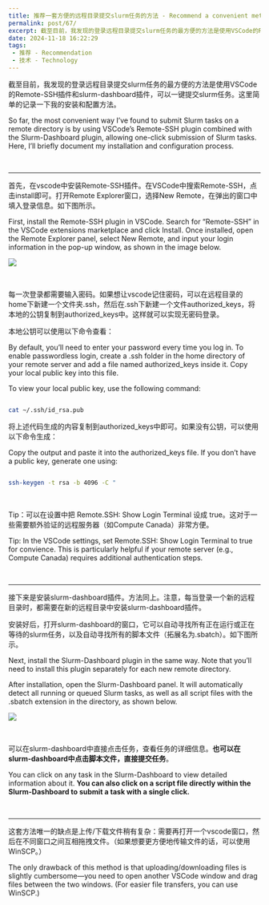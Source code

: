 ```yaml
---
title: 推荐一套方便的远程目录提交slurm任务的方法 - Recommend a convenient method for submitting slurm jobs in remote directories
permalink: post/67/
excerpt: 截至目前，我发现的登录远程目录提交slurm任务的最方便的方法是使用VSCode的Remote-SSH插件和slurm-dashboard插件，可以一键提交slurm任务。这里简单的记录一下我的安装和配置方法。<br>So far, the most convenient way I’ve found to submit Slurm tasks on a remote directory is by using VSCode’s Remote-SSH plugin combined with the Slurm-Dashboard plugin, allowing one-click submission of Slurm tasks. Here, I’ll briefly document my installation and configuration process.
date: 2024-11-18 16:22:29
tags: 
 - 推荐 - Recommendation
 - 技术 - Technology
---
```


截至目前，我发现的登录远程目录提交slurm任务的最方便的方法是使用VSCode的Remote-SSH插件和slurm-dashboard插件，可以一键提交slurm任务。这里简单的记录一下我的安装和配置方法。

So far, the most convenient way I’ve found to submit Slurm tasks on a remote directory is by using VSCode’s Remote-SSH plugin combined with the Slurm-Dashboard plugin, allowing one-click submission of Slurm tasks. Here, I’ll briefly document my installation and configuration process.

<br>

---

首先，在vscode中安装Remote-SSH插件。在VSCode中搜索Remote-SSH，点击install即可。打开Remote Explorer窗口，选择New Remote，在弹出的窗口中填入登录信息。如下图所示。

First, install the Remote-SSH plugin in VSCode. Search for “Remote-SSH” in the VSCode extensions marketplace and click Install. Once installed, open the Remote Explorer panel, select New Remote, and input your login information in the pop-up window, as shown in the image below.

![](1.png)

<br>

每一次登录都需要输入密码。如果想让vscode记住密码，可以在远程目录的home下新建一个文件夹.ssh，然后在.ssh下新建一个文件authorized_keys，将本地的公钥复制到authorized_keys中。这样就可以实现无密码登录。

本地公钥可以使用以下命令查看：

By default, you’ll need to enter your password every time you log in. To enable passwordless login, create a .ssh folder in the home directory of your remote server and add a file named authorized_keys inside it. Copy your local public key into this file.

To view your local public key, use the following command:

```bash

cat ~/.ssh/id_rsa.pub

```

将上述代码生成的内容复制到authorized_keys中即可。如果没有公钥，可以使用以下命令生成：

Copy the output and paste it into the authorized_keys file. If you don’t have a public key, generate one using:

```bash

ssh-keygen -t rsa -b 4096 -C "

```

<br>

Tip：可以在设置中把 Remote.SSH: Show Login Terminal 设成 true。这对于一些需要额外验证的远程服务器（如Compute Canada）非常方便。

Tip: In the VSCode settings, set Remote.SSH: Show Login Terminal to true for convience. This is particularly helpful if your remote server (e.g., Compute Canada) requires additional authentication steps.

<br>

---

接下来是安装slurm-dashboard插件。方法同上。注意，每当登录一个新的远程目录时，都需要在新的远程目录中安装slurm-dashboard插件。

安装好后，打开slurm-dashboard的窗口，它可以自动寻找所有正在运行或正在等待的slurm任务，以及自动寻找所有的脚本文件（拓展名为.sbatch）。如下图所示。

Next, install the Slurm-Dashboard plugin in the same way. Note that you’ll need to install this plugin separately for each new remote directory.

After installation, open the Slurm-Dashboard panel. It will automatically detect all running or queued Slurm tasks, as well as all script files with the .sbatch extension in the directory, as shown below.

![](2.png)

<br>

可以在slurm-dashboard中直接点击任务，查看任务的详细信息。**也可以在slurm-dashboard中点击脚本文件，直接提交任务**。

You can click on any task in the Slurm-Dashboard to view detailed information about it. **You can also click on a script file directly within the Slurm-Dashboard to submit a task with a single click.**

<br>

---

这套方法唯一的缺点是上传/下载文件稍有复杂：需要再打开一个vscode窗口，然后在不同窗口之间互相拖拽文件。（如果想要更方便地传输文件的话，可以使用WinSCP。）

The only drawback of this method is that uploading/downloading files is slightly cumbersome—you need to open another VSCode window and drag files between the two windows. (For easier file transfers, you can use WinSCP.)
